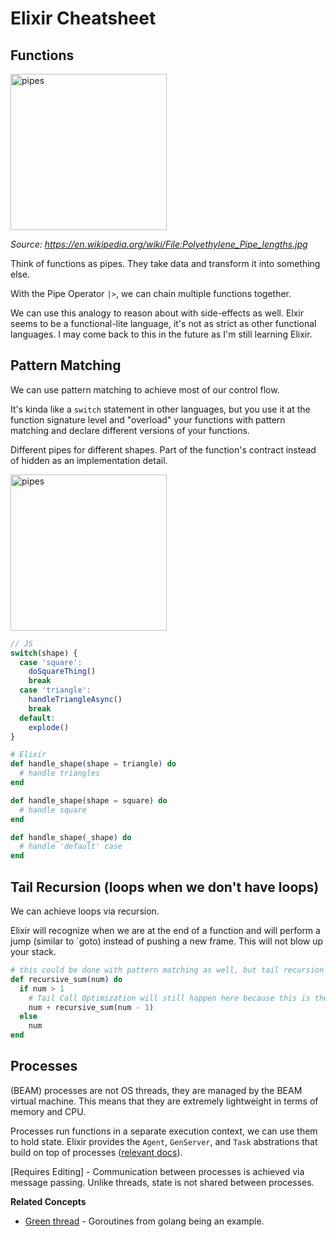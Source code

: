 # Elixir Cheatsheet

## Functions

<img alt='pipes' width='250' src="https://github.com/user-attachments/assets/fbfc6eaf-393c-4153-aa58-7f405252eba1">

_Source: https://en.wikipedia.org/wiki/File:Polyethylene_Pipe_lengths.jpg_

Think of functions as pipes. They take data and transform it into something else.

With the Pipe Operator `|>`, we can chain multiple functions together.

We can use this analogy to reason about with side-effects as well. Elxir seems to be a functional-lite language, it's not as strict as other functional languages. I may come back to this in the future as I'm still learning Elixir.

## Pattern Matching

We can use pattern matching to achieve most of our control flow.

It's kinda like a `switch` statement in other languages, but you use it at the function signature level and "overload" your functions with pattern matching and declare different versions of your functions.

Different pipes for different shapes. Part of the function's contract instead of hidden as an implementation detail.

<img alt='pipes' width='250' src="https://github.com/user-attachments/assets/03ea9347-cc17-4aa1-a065-f5ade73625df">

```js
// JS
switch(shape) {
  case 'square':
    doSquareThing()
    break
  case 'triangle':
    handleTriangleAsync()
    break
  default:
    explode()
}
```

```elixir
# Elixir
def handle_shape(shape = triangle) do
  # handle triangles
end

def handle_shape(shape = square) do
  # handle square
end

def handle_shape(_shape) do
  # handle 'default' case
end
```

## Tail Recursion (loops when we don't have loops)

We can achieve loops via recursion.

Elixir will recognize when we are at the end of a function and will perform a jump (similar to `goto) instead of pushing a new frame. This will not blow up your stack.

```elixir
# this could be done with pattern matching as well, but tail recursion is more obvious here
def recursive_sum(num) do
  if num > 1
    # Tail Call Optimization will still happen here because this is the end of the execution path.
    num + recursive_sum(num - 1)
  else
    num
end
```

## Processes

(BEAM) processes are not OS threads, they are managed by the BEAM virtual machine. This means that they are extremely lightweight in terms of memory and CPU.

Processes run functions in a separate execution context, we can use them to hold state. Elixir provides the `Agent`, `GenServer`, and `Task` abstrations that build on top of processes ([relevant docs](https://hexdocs.pm/elixir/processes.html)).

[Requires Editing] - Communication between processes is achieved via message passing. Unlike threads, state is not shared between processes.

**Related Concepts**

- [Green thread](https://en.wikipedia.org/wiki/Green_thread) - Goroutines from golang being an example.
